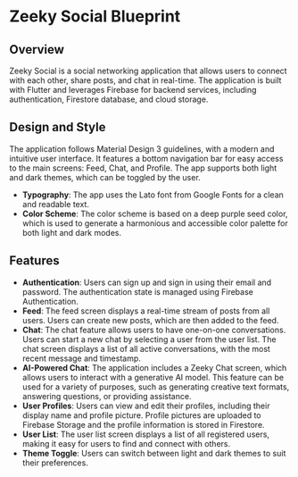 # Zeeky Social Blueprint

## Overview

Zeeky Social is a social networking application that allows users to connect with each other, share posts, and chat in real-time. The application is built with Flutter and leverages Firebase for backend services, including authentication, Firestore database, and cloud storage.

## Design and Style

The application follows Material Design 3 guidelines, with a modern and intuitive user interface. It features a bottom navigation bar for easy access to the main screens: Feed, Chat, and Profile. The app supports both light and dark themes, which can be toggled by the user.

- **Typography**: The app uses the Lato font from Google Fonts for a clean and readable text.
- **Color Scheme**: The color scheme is based on a deep purple seed color, which is used to generate a harmonious and accessible color palette for both light and dark modes.

## Features

- **Authentication**: Users can sign up and sign in using their email and password. The authentication state is managed using Firebase Authentication.
- **Feed**: The feed screen displays a real-time stream of posts from all users. Users can create new posts, which are then added to the feed.
- **Chat**: The chat feature allows users to have one-on-one conversations. Users can start a new chat by selecting a user from the user list. The chat screen displays a list of all active conversations, with the most recent message and timestamp.
- **AI-Powered Chat**: The application includes a Zeeky Chat screen, which allows users to interact with a generative AI model. This feature can be used for a variety of purposes, such as generating creative text formats, answering questions, or providing assistance.
- **User Profiles**: Users can view and edit their profiles, including their display name and profile picture. Profile pictures are uploaded to Firebase Storage and the profile information is stored in Firestore.
- **User List**: The user list screen displays a list of all registered users, making it easy for users to find and connect with others.
- **Theme Toggle**: Users can switch between light and dark themes to suit their preferences.
